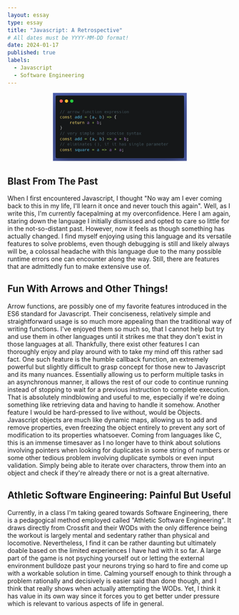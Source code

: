 ```yaml
---
layout: essay
type: essay
title: "Javascript: A Retrospective"
# All dates must be YYYY-MM-DD format!
date: 2024-01-17
published: true
labels:
  - Javascript
  - Software Engineering
---
```


<center> <img width="300px" class="" src="../img/js-essay/arrowFunc.png"> </center>

## Blast From The Past
When I first encountered Javascript, I thought "No way am I ever coming back to this in my life, I'll learn it once and never touch this again". Well, as I write this, I'm currently facepalming at my overconfidence. Here I am again, staring down the language I initially dismissed and opted to care so little for in the not-so-distant past. However, now it feels as though something has actually changed. I find myself enjoying using this language and its versatile features to solve problems, even though debugging is still and likely always will be, a colossal headache with this language due to the many possible runtime errors one can encounter along the way. Still, there are features that are admittedly fun to make extensive use of.

## Fun With Arrows and Other Things!
Arrow functions, are possibly one of my favorite features introduced in the ES6 standard for Javascript. Their conciseness, relatively simple and straightforward usage is so much more appealing than the traditional way of writing functions. I've enjoyed them so much so, that I cannot help but try and use them in other languages until it strikes me that they don't exist in those languages at all. Thankfully, there exist other features I can thoroughly enjoy and play around with to take my mind off this rather sad fact. One such feature is the humble callback function, an extremely powerful but slightly difficult to grasp concept for those new to Javascript and its many nuances. Essentially allowing us to perform multiple tasks in an asynchronous manner, it allows the rest of our code to continue running instead of stopping to wait for a previous instruction to complete execution. That is absolutely mindblowing and useful to me, especially if we're doing something like retrieving data and having to handle it somehow. Another feature I would be hard-pressed to live without, would be Objects. Javascript objects are much like dynamic maps, allowing us to add and remove properties, even freezing the object entirely to prevent any sort of modification to its properties whatsoever. Coming from languages like C, this is an immense timesaver as I no longer have to think about solutions involving pointers when looking for duplicates in some string of numbers or some other tedious problem involving duplicate symbols or even input validation. Simply being able to iterate over characters, throw them into an object and check if they're already there or not is a great alternative.

## Athletic Software Engineering: Painful But Useful
Currently, in a class I'm taking geared towards Software Engineering, there is a pedagogical method employed called "Athletic Software Engineering". It draws directly from Crossfit and their WODs with the only difference being the workout is largely mental and sedentary rather than physical and locomotive. Nevertheless, I find it can be rather daunting but ultimately doable based on the limited experiences I have had with it so far. A large part of the game is not psyching yourself out or letting the external environment bulldoze past your neurons trying so hard to fire and come up with a workable solution in time. Calming yourself enough to think through a problem rationally and decisively is easier said than done though, and I think that really shows when actually attempting the WODs. Yet, I think it has value in its own way since it forces you to get better under pressure which is relevant to various aspects of life in general. 
